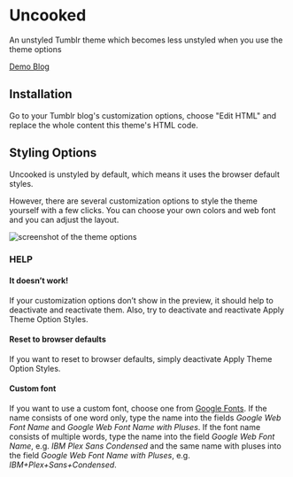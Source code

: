 # Uncooked
An unstyled Tumblr theme which becomes less unstyled when you use the theme options

[Demo Blog](https://uncookedtheme.tumblr.com)

## Installation
Go to your Tumblr blog's customization options, choose "Edit HTML" and replace the whole content this theme's HTML code.

## Styling Options
Uncooked is unstyled by default, which means it uses the browser default styles.

However, there are several customization options to style the theme yourself with a few clicks. You can choose your own colors and web font and you can adjust the layout.

![screenshot of the theme options](https://78.media.tumblr.com/ac226a3a11bc72c6a099d41cbab2de1f/tumblr_inline_p6mfgiibJg1qz96uv_500.png)

### HELP

#### It doesn’t work!
If your customization options don’t show in the preview, it should help to deactivate and reactivate them. Also, try to deactivate and reactivate Apply Theme Option Styles.

#### Reset to browser defaults
If you want to reset to browser defaults, simply deactivate Apply Theme Option Styles.

#### Custom font
If you want to use a custom font, choose one from [Google Fonts](http://fonts.google.com). If the name consists of one word only, type the name into the fields *Google Web Font Name* and *Google Web Font Name with Pluses*. If the font name consists of multiple words, type the name into the field *Google Web Font Name*, e.g. *IBM Plex Sans Condensed* and the same name with pluses into the field *Google Web Font Name with Pluses*, e.g. *IBM+Plex+Sans+Condensed*.
